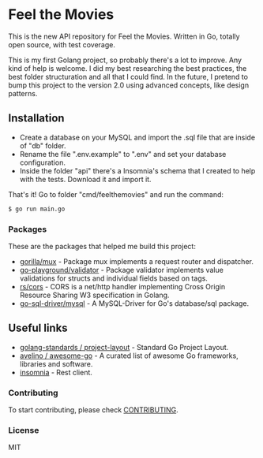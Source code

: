 # Feel the Movies

This is the new API repository for Feel the Movies. Written in Go, totally open source, with test coverage.

This is my first Golang project, so probably there's a lot to improve. Any kind of help is welcome. I did my best researching the best practices, the best folder structuration and all that I could find. In the future, I pretend to bump this project to the version 2.0 using advanced concepts, like design patterns.

## Installation

- Create a database on your MySQL and import the .sql file that are inside of "db" folder.
- Rename the file ".env.example" to ".env" and set your database configuration.
- Inside the folder "api" there's a Insomnia's schema that I created to help with the tests. Download it and import it.

That's it! Go to folder "cmd/feelthemovies" and run the command:
```sh
$ go run main.go
```

### Packages

These are the packages that helped me build this project:

* [gorilla/mux](https://github.com/gorilla/mux) - Package mux implements a request router and dispatcher.
* [go-playground/validator](https://github.com/go-playground/validator) - 
Package validator implements value validations for structs and individual fields based on tags.
* [rs/cors](https://github.com/rs/cors) - 
CORS is a net/http handler implementing Cross Origin Resource Sharing W3 specification in Golang.
* [go-sql-driver/mysql](https://github.com/go-sql-driver/mysql) - A MySQL-Driver for Go's database/sql package.

## Useful links

* [golang-standards / project-layout](https://github.com/golang-standards/project-layout) - Standard Go Project Layout.
* [avelino / awesome-go](https://github.com/avelino/awesome-go) - 
A curated list of awesome Go frameworks, libraries and software.
* [insomnia](https://insomnia.rest/download/) - Rest client.

### Contributing

To start contributing, please check [CONTRIBUTING](https://github.com/cyruzin/feelthemovies/blob/master/CONTRIBUTING.md).

### License

MIT